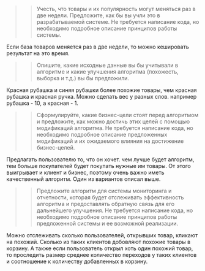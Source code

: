 >> Учесть, что товары и их популярность могут меняться раз в две недели. Предложите, как бы вы учли это в разрабатываемой системе. Не требуется написание кода, но необходимо подробное описание принципов работы системы.

Если база товаров меняется раз в две недели, то можно кешировать результат на это время.

>> Опишите, какие исходные данные вы бы учитывали в алгоритме и какие улучшения алгоритма (похожесть, выборка и т.д.) вы бы предложили.

Красная рубашка и синяя рубашки более похожие товары, чем красная рубашка и красная ручка. Можно сделать вес у разных слов. например рубашка - 10, а красная - 1.

>> Сформулируйте, какие бизнес-цели стоят перед алгоритмом и предложите, как можно достичь этих целей с помощью модификаций алгоритма. Не требуется написание кода, но необходимо подробное описание предложенных модификаций и их ожидаемого влияния на достижение бизнес-целей.

Предлагать пользователю то, что он хочет. чем лучше будет алгоритм, тем больше покупателей будет покупать нужные им товары. От этого выигрывает и клиент и бизнес, поэтому очень важно иметь качественный алгоритм. Один из вариантов описал выше.

>> Предложите алгоритм для системы мониторинга и отчетности, которая будет отслеживать эффективность алгоритма и предоставлять обратную связь для его дальнейшего улучшения. Не требуется написание кода, но необходимо подробное описание принципов работы предложенной системы и ее возможной реализации.

Можно отслеживать сколько пользователей, открывших товар, кликают на похожий. Сколько из таких клиентов добовляют похожие товары в корзину. А также если пользователь открыл хоть один похожий товар, то проследить размер среднее количество переходов у таких клиентов и соотношение к количеству добавленных в корзину.
